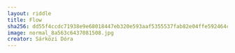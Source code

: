 ```yaml
---
layout: riddle
title: Flow
sha256: dd55f4ccdc71938e9e68018447eb320e593aaf5355537fab82e04ffe592464cc
image: normal_8a563c6437081508.jpg
creator: Sárközi Dóra
---
```

